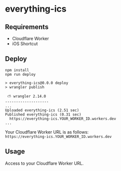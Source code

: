 # everything-ics

## Requirements

- Cloudflare Worker
- iOS Shortcut

## Deploy

```shell
npm install
npm run deploy

> everything-ics@0.0.0 deploy
> wrangler publish

 ⛅️ wrangler 2.14.0
--------------------
...
Uploaded everything-ics (2.51 sec)
Published everything-ics (0.31 sec)
  https://everything-ics.YOUR_WORKER_ID.workers.dev
...
```

Your Cloudflare Worker URL is as follows:  
`https://everything-ics.YOUR_WORKER_ID.workers.dev`

## Usage

Access to your Cloudflare Worker URL.
